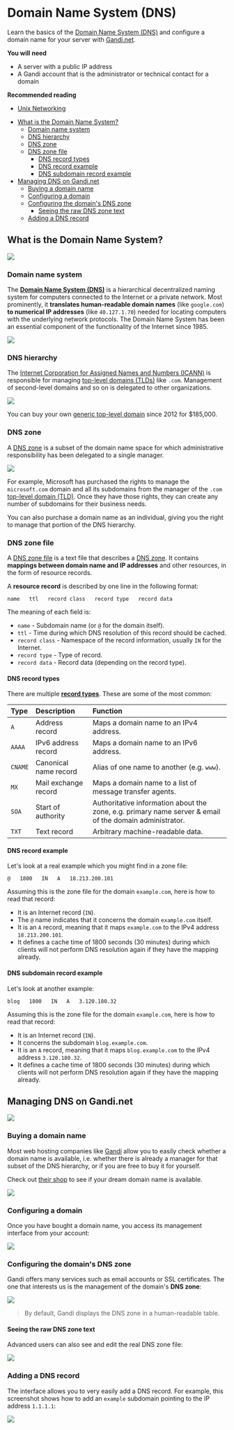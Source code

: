 # Domain Name System (DNS)

Learn the basics of the [Domain Name System (DNS)][dns] and configure a domain name for your server with [Gandi.net][gandi].

<!-- slide-include ../../BANNER.md -->

**You will need**

* A server with a public IP address
* A Gandi account that is the administrator or technical contact for a domain

**Recommended reading**

* [Unix Networking](../unix-networking/)

<!-- START doctoc generated TOC please keep comment here to allow auto update -->
<!-- DON'T EDIT THIS SECTION, INSTEAD RE-RUN doctoc TO UPDATE -->

- [What is the Domain Name System?](#what-is-the-domain-name-system)
  - [Domain name system](#domain-name-system)
  - [DNS hierarchy](#dns-hierarchy)
  - [DNS zone](#dns-zone)
  - [DNS zone file](#dns-zone-file)
    - [DNS record types](#dns-record-types)
    - [DNS record example](#dns-record-example)
    - [DNS subdomain record example](#dns-subdomain-record-example)
- [Managing DNS on Gandi.net](#managing-dns-on-gandinet)
  - [Buying a domain name](#buying-a-domain-name)
  - [Configuring a domain](#configuring-a-domain)
  - [Configuring the domain's DNS zone](#configuring-the-domains-dns-zone)
    - [Seeing the raw DNS zone text](#seeing-the-raw-dns-zone-text)
  - [Adding a DNS record](#adding-a-dns-record)

<!-- END doctoc generated TOC please keep comment here to allow auto update -->





## What is the Domain Name System?

<!-- slide-front-matter class: center, middle -->

<img class='w60' src='images/dns.gif' />

### Domain name system

The [**Domain Name System (DNS)**][dns] is a hierarchical decentralized naming system for computers connected to the Internet or a private network.
Most prominently, it **translates human-readable domain names** (like `google.com`) **to numerical IP addresses** (like `40.127.1.70`) needed for locating computers with the underlying network protocols.
The Domain Name System has been an essential component of the functionality of the Internet since 1985.

<p class='center'><img class='w70' src='images/dns.jpg' /></p>

### DNS hierarchy

The [Internet Corporation for Assigned Names and Numbers (ICANN)][icann] is responsible for managing [top-level domains (TLDs)][tld] like `.com`.
Management of second-level domains and so on is delegated to other organizations.

<p class='center'><img class='w80' src='images/dns-hierarchy.png' /></p>

You can buy your own [generic top-level domain][gtld] since 2012 for $185,000.

### DNS zone

A [DNS zone][dns-zone] is a subset of the domain name space for which administrative responsibility has been delegated to a single manager.

<p class='center'><img class='w70' src='images/dns-zone.png' /></p>

For example, Microsoft has purchased the rights to manage the `microsoft.com` domain and all its subdomains from the manager of the `.com` [top-level domain (TLD)][tld].
Once they have those rights, they can create any number of subdomains for their business needs.

You can also purchase a domain name as an individual, giving you the right to manage that portion of the DNS hierarchy.

### DNS zone file

A [DNS zone file][dns-zone-file] is a text file that describes a [DNS zone][dns-zone].
It contains **mappings between domain name and IP addresses** and other resources, in the form of resource records.

A **resource record** is described by one line in the following format:

```
name   ttl   record class   record type   record data
```

The meaning of each field is:

* `name` - Subdomain name (or `@` for the domain itself).
* `ttl` - Time during which DNS resolution of this record should be cached.
* `record class` - Namespace of the record information, usually `IN` for the Internet.
* `record type` - Type of record.
* `record data` - Record data (depending on the record type).

#### DNS record types

There are multiple [**record types**][dns-record-types].
These are some of the most common:

Type    | Description           | Function
:---    | :---                  | :---
`A`     | Address record        | Maps a domain name to an IPv4 address.
`AAAA`  | IPv6 address record   | Maps a domain name to an IPv6 address.
`CNAME` | Canonical name record | Alias of one name to another (e.g. `www`).
`MX`    | Mail exchange record  | Maps a domain name to a list of message transfer agents.
`SOA`   | Start of authority    | Authoritative information about the zone, e.g. primary name server & email of the domain administrator.
`TXT`   | Text record           | Arbitrary machine-readable data.

#### DNS record example

Let's look at a real example which you might find in a zone file:

```
@   1800   IN   A   18.213.200.101
```

Assuming this is the zone file for the domain `example.com`,
here is how to read that record:

* It is an Internet record (`IN`).
* The `@` name indicates that it concerns the domain `example.com` itself.
* It is an `A` record, meaning that it maps `example.com` to the IPv4 address `18.213.200.101`.
* It defines a cache time of 1800 seconds (30 minutes) during which clients will not perform DNS resolution again if they have the mapping already.

#### DNS subdomain record example

Let's look at another example:

```
blog   1800   IN   A   3.120.180.32
```

Assuming this is the zone file for the domain `example.com`,
here is how to read that record:

* It is an Internet record (`IN`).
* It concerns the subdomain `blog.example.com`.
* It is an `A` record, meaning that it maps `blog.example.com` to the IPv4 address `3.120.180.32`.
* It defines a cache time of 1800 seconds (30 minutes) during which clients will not perform DNS resolution again if they have the mapping already.





## Managing DNS on Gandi.net

<!-- slide-front-matter class: center, middle -->

<img class='w80' src='images/gandi.jpg' />

### Buying a domain name

Most web hosting companies like [Gandi][gandi] allow you to easily check whether a domain name is available,
i.e. whether there is already a manager for that subset of the DNS hierarchy, or if you are free to buy it for yourself.

Check out [their shop][gandi-shop] to see if your dream domain name is available.

<p class='center'><img class='w70' src='images/gandi-shop.png' /></p>

### Configuring a domain

Once you have bought a domain name, you access its management interface from your account:

<p class='center'><img class='w80' src='images/gandi-domains.png' /></p>

### Configuring the domain's DNS zone

Gandi offers many services such as email accounts or SSL certificates.
The one that interests us is the management of the domain's **DNS zone**:

<p class='center'><img class='w80' src='images/gandi-dns-zone.png' /></p>

> By default, Gandi displays the DNS zone in a human-readable table.

#### Seeing the raw DNS zone text

Advanced users can also see and edit the real DNS zone file:

<p class='center'><img class='w80' src='images/gandi-dns-zone-text.png' /></p>

### Adding a DNS record

The interface allows you to very easily add a DNS record.
For example, this screenshot shows how to add an `example` subdomain pointing to the IP address `1.1.1.1`:

<p class='center'><img class='w75' src='images/gandi-dns-record.png' /></p>





[dns]: https://en.wikipedia.org/wiki/Domain_Name_System
[dns-record-types]: https://en.wikipedia.org/wiki/List_of_DNS_record_types
[dns-zone]: https://en.wikipedia.org/wiki/DNS_zone
[dns-zone-file]: https://en.wikipedia.org/wiki/Zone_file
[gandi]: https://www.gandi.net/
[gandi-shop]: https://shop.gandi.net/
[gtld]: https://en.wikipedia.org/wiki/Generic_top-level_domain
[icann]: https://en.wikipedia.org/wiki/ICANN
[tld]: https://en.wikipedia.org/wiki/Top-level_domain
